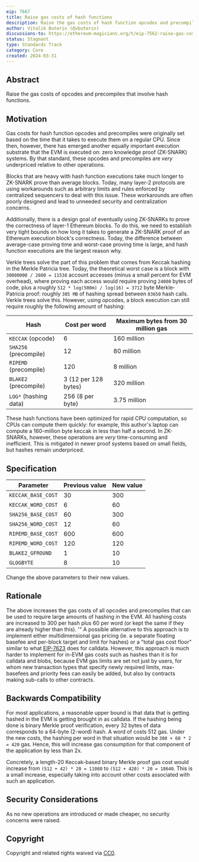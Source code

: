 ```yaml
---
eip: 7667
title: Raise gas costs of hash functions
description: Raise the gas costs of hash function opcodes and precompiles, to match prover expenses in ZK-EVMs
author: Vitalik Buterin (@vbuterin)
discussions-to: https://ethereum-magicians.org/t/eip-7562-raise-gas-costs-of-hash-functions/19446
status: Stagnant
type: Standards Track
category: Core
created: 2024-03-31
---
```


## Abstract

Raise the gas costs of opcodes and precompiles that involve hash functions.

## Motivation

Gas costs for hash function opcodes and precompiles were originally set based on the time that it takes to execute them on a regular CPU. Since then, however, there has emerged another equally important execution substrate that the EVM is executed on: zero knowledge proof (ZK-SNARK) systems. By that standard, these opcodes and precompiles are _very_ underpriced relative to other operations.

Blocks that are heavy with hash function executions take much longer to ZK-SNARK prove than average blocks. Today, many layer-2 protocols are using workarounds such as arbitrary limits and rules enforced by centralized sequencers to deal with this issue. These workarounds are often poorly designed and lead to unneeded security and centralization concerns.

Additionally, there is a design goal of eventually using ZK-SNARKs to prove the correctness of layer-1 Ethereum blocks. To do this, we need to establish very tight bounds on how long it takes to generate a ZK-SNARK proof of an Ethereum execution block's correctness. Today, the difference between average-case proving time and worst-case proving time is large, and hash function executions are the largest reason why.

Verkle trees solve the part of this problem that comes from Keccak hashing in the Merkle Patricia tree. Today, the theoretical worst case is a block with `30000000 / 2600 = 11538` account accesses (minus a small percent for EVM overhead), where proving each access would require proving `24000` bytes of code, plus a roughly `512 * log(500m) / log(16) = 3712` byte Merkle-Patricia proof: roughly `305 MB` of hashing spread between `83650` hash calls. Verkle trees solve this. However, using opcodes, a block execution can still require roughly the following amount of hashing:

| Hash | Cost per word | Maximum bytes from 30 million gas |
| - | - | - |
| `KECCAK` (opcode) | 6 | 160 million |
| `SHA256` (precompile) | 12 | 80 million |
| `RIPEMD` (precompile) | 120 | 8 million |
| `BLAKE2` (precompile) | 3 (12 per 128 bytes) | 320 million |
| `LOG*` (hashing data) | 256 (8 per byte) | 3.75 million | 

These hash functions have been optimized for rapid CPU computation, so CPUs can compute them quickly: for example, this author's laptop can compute a 160-million byte keccak in less than half a second. In ZK-SNARKs, however, these operations are _very_ time-consuming and inefficient. This is mitigated in newer proof systems based on small fields, but hashes remain underpriced.

## Specification

| Parameter | Previous value | New value | 
| - | - | - |
| `KECCAK_BASE_COST` | 30 | 300 |
| `KECCAK_WORD_COST` | 6 | 60 |
| `SHA256_BASE_COST` | 60 | 300 |
| `SHA256_WORD_COST` | 12 | 60 |
| `RIPEMD_BASE_COST` | 600 | 600 |
| `RIPEMD_WORD_COST` | 120 | 120 |
| `BLAKE2_GFROUND` | 1 | 10 |
| `GLOGBYTE` | 8 | 10 |

Change the above parameters to their new values.

## Rationale

The above increases the gas costs of all opcodes and precompiles that can be used to require large amounts of hashing in the EVM. All hashing costs are increased to 300 per hash plus 60 per word (or kept the same if they are already higher than this).
'"
A possible alternative to this approach is to implement either multidimensional gas pricing (ie. a separate floating basefee and per-block target and limit for hashes) or a "total gas cost floor" similar to what [EIP-7623](eip-7623.md) does for calldata. However, this approach is much harder to implement for in-EVM gas costs such as hashes than it is for calldata and blobs, because EVM gas limits are set not just by users, for whom new transaction types that specify newly required limits, max-basefees and priority fees can easily be added, but also by contracts making sub-calls to other contracts.

## Backwards Compatibility

For most applications, a reasonable upper bound is that data that is getting hashed in the EVM is getting brought in as calldata. If the hashing being done is binary Merkle proof verification, every 32 bytes of data corresponds to a 64-byte (2-word) hash. A word of costs 512 gas. Under the new costs, the hashing per word in that situation would be `300 + 60 * 2 = 420` gas. Hence, this will increase gas consumption for that component of the application by less than 2x.

Concretely, a length-20 Keccak-based binary Merkle proof gas cost would increase from `(512 + 42) * 20 = 11080` to `(512 + 420) * 20 = 18640`. This is a small increase, especially taking into account other costs associated with such an application.

## Security Considerations

As no new operations are introduced or made cheaper, no security concerns were raised.

## Copyright

Copyright and related rights waived via [CC0](../LICENSE.md).
